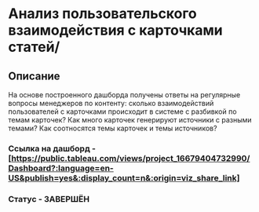 # Анализ пользовательского взаимодействия с карточками статей/

## Описание 
На основе построенного дашборда получены ответы на регулярные вопросы менеджеров по контенту:
сколько взаимодействий пользователей с карточками происходит в системе с разбивкой по темам карточек?
Как много карточек генерируют источники с разными темами?
Как соотносятся темы карточек и темы источников?

### Ссылка на дашборд - [https://public.tableau.com/views/project_16679404732990/Dashboard?:language=en-US&publish=yes&:display_count=n&:origin=viz_share_link]

### Статус - ЗАВЕРШЁН

